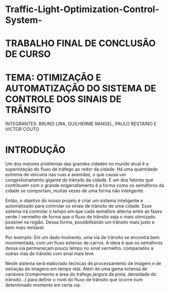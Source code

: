 # Traffic-Light-Optimization-Control-System-

# TRABALHO FINAL DE CONCLUSÃO DE CURSO

# TEMA: OTIMIZAÇÃO E AUTOMATIZAÇÃO DO SISTEMA DE CONTROLE DOS SINAIS DE TRÂNSITO

INTEGRANTES: BRUNO LIRA, GUILHERME RANGEL, PAULO RESTAINO E VICTOR COUTO


# INTRODUÇÃO

Um dos maiores problemas das grandes cidades no mundo atual é a superlotação do fluxo de tráfego ao redor da cidade. Há uma quantidade extrema de veículos nas ruas e avenidas, o que causa um congestionamento gigante do trânsito da cidade. E um dos fatores que contribuem com o grande engarrafamento é a forma como os semáforos da cidade se comportam, muitas vezes de uma forma não inteligente.

Então, o objetivo do nosso projeto é criar um sistema inteligente e automatizado para controlar os sinais de trânsito de uma cidade. Esse sistema irá controlar o tempo em que cada semáforo alterna entre as fases verde / vermelho de forma que o fluxo de trânsito seja o mais otimizado possível na região. Dessa forma, possibilitando um trânsito mais justo e bem mais rentável.

Por exemplo: Em um dado momento, uma via de trânsito se encontra bem movimentada, com um fluxo extenso de carros. A ideia é que os semáforos dessa via permaneçam pouco tempo no sinal vermelho, comparados a outras vias de trânsito com sinal mais leve.

Neste sistema será elaborado técnicas de processamento de imagem e de extração de imagens em tempo real. Além de uma gama extensa de variáveis (comprimento e área do tráfego,largura da pista, densidade do trânsito...) para definir o nível do fluxo de trânsito que ocorre num determinado momento em certa via.
